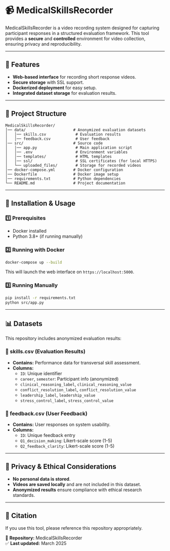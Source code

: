 # 📹 MedicalSkillsRecorder

MedicalSkillsRecorder is a video recording system designed for capturing participant responses in a structured evaluation framework. This tool provides a **secure** and **controlled** environment for video collection, ensuring privacy and reproducibility.

---

## 🚀 Features
- **Web-based interface** for recording short response videos.
- **Secure storage** with SSL support.
- **Dockerized deployment** for easy setup.
- **Integrated dataset storage** for evaluation results.

---

## 📁 Project Structure
```
MedicalSkillsRecorder/
│── data/                     # Anonymized evaluation datasets
│   │── skills.csv             # Evaluation results
│   │── feedback.csv           # User feedback
│── src/                      # Source code
│   │── app.py                 # Main application script
│   │── .env                   # Environment variables
│   │── templates/             # HTML templates
│   │── ssl/                   # SSL certificates (for local HTTPS)
│   └── uploaded_files/        # Storage for recorded videos
│── docker-compose.yml        # Docker configuration
│── Dockerfile                # Docker image setup
│── requirements.txt          # Python dependencies
└── README.md                 # Project documentation
```

---

## 🔧 Installation & Usage

### **1️⃣ Prerequisites**
- Docker installed
- Python 3.8+ (if running manually)

### **2️⃣ Running with Docker**
```bash
docker-compose up --build
```
This will launch the web interface on `https://localhost:5000`.

### **3️⃣ Running Manually**
```bash
pip install -r requirements.txt
python src/app.py
```

---

## 📊 Datasets
This repository includes anonymized evaluation results:

### **📄 skills.csv** (Evaluation Results)
- **Contains:** Performance data for transversal skill assessment.
- **Columns:**
  - `ID`: Unique identifier
  - `career`, `semester`: Participant info (anonymized)
  - `clinical_reasoning_label`, `clinical_reasoning_value`
  - `conflict_resolution_label`, `conflict_resolution_value`
  - `leadership_label`, `leadership_value`
  - `stress_control_label`, `stress_control_value`

### **📄 feedback.csv** (User Feedback)
- **Contains:** User responses on system usability.
- **Columns:**
  - `ID`: Unique feedback entry
  - `Q1_decision_making`: Likert-scale score (1-5)
  - `Q2_feedback_clarity`: Likert-scale score (1-5)

---

## 🛑 Privacy & Ethical Considerations
- **No personal data is stored**.
- **Videos are saved locally** and are not included in this dataset.
- **Anonymized results** ensure compliance with ethical research standards.

---

## 📌 Citation
If you use this tool, please reference this repository appropriately.

📁 **Repository:** MedicalSkillsRecorder  
✅ **Last updated:** March 2025

